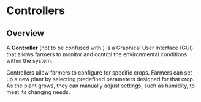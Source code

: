 # Controllers

## Overview

A **Controller** (not to be confused with [](Matter-Infrastructure.md)) is a Graphical User Interface (GUI) that allows
farmers to monitor and control the environmental conditions within the system.

Controllers allow farmers to configure [](Orchestrators.md) for specific crops. Farmers can set up a new plant by
selecting predefined parameters designed for that crop. As the plant grows, they can manually adjust settings, such as
humidity, to meet its changing needs.
